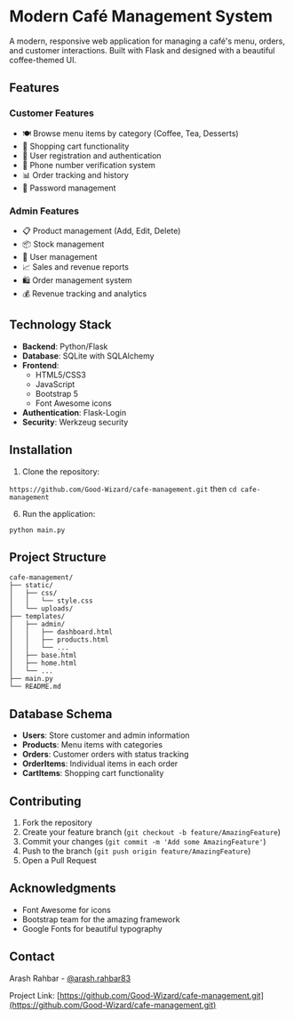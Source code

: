 # Modern Café Management System

A modern, responsive web application for managing a café's menu, orders, and customer interactions. Built with Flask and designed with a beautiful coffee-themed UI.

## Features

### Customer Features
- 🍽️ Browse menu items by category (Coffee, Tea, Desserts)
- 🛒 Shopping cart functionality
- 👤 User registration and authentication
- 📱 Phone number verification system
- 📊 Order tracking and history
- 🔐 Password management

### Admin Features
- 📋 Product management (Add, Edit, Delete)
- 📦 Stock management
- 👥 User management
- 📈 Sales and revenue reports
- 🛍️ Order management system
- 💰 Revenue tracking and analytics

## Technology Stack

- **Backend**: Python/Flask
- **Database**: SQLite with SQLAlchemy
- **Frontend**: 
  - HTML5/CSS3
  - JavaScript
  - Bootstrap 5
  - Font Awesome icons
- **Authentication**: Flask-Login
- **Security**: Werkzeug security

## Installation

1. Clone the repository: 

`https://github.com/Good-Wizard/cafe-management.git` then `cd cafe-management`


6. Run the application:

`python main.py`


## Project Structure

```
cafe-management/
├── static/
│   ├── css/
│   │   └── style.css
│   └── uploads/
├── templates/
│   ├── admin/
│   │   ├── dashboard.html
│   │   ├── products.html
│   │   └── ...
│   ├── base.html
│   ├── home.html
│   └── ...
├── main.py
└── README.md
```

## Database Schema

- **Users**: Store customer and admin information
- **Products**: Menu items with categories
- **Orders**: Customer orders with status tracking
- **OrderItems**: Individual items in each order
- **CartItems**: Shopping cart functionality

## Contributing

1. Fork the repository
2. Create your feature branch (`git checkout -b feature/AmazingFeature`)
3. Commit your changes (`git commit -m 'Add some AmazingFeature'`)
4. Push to the branch (`git push origin feature/AmazingFeature`)
5. Open a Pull Request


## Acknowledgments

- Font Awesome for icons
- Bootstrap team for the amazing framework
- Google Fonts for beautiful typography

## Contact

Arash Rahbar - [@arash.rahbar83](https://instagram.com/arash.rahbar83)

Project Link: [https://github.com/Good-Wizard/cafe-management.git](https://github.com/Good-Wizard/cafe-management.git)